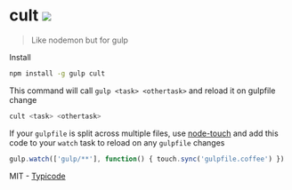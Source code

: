 # cult [![](https://img.shields.io/npm/v/cult.svg?style=flat)](https://www.npmjs.com/package/cult)

> Like nodemon but for gulp

Install

```bash
npm install -g gulp cult
```

This command will call `gulp <task> <othertask>` and reload it on gulpfile change

```bash
cult <task> <othertask>
```

If your `gulpfile` is split across multiple files, use [node-touch](https://github.com/isaacs/node-touch) and add this code to your `watch` task to reload on any `gulpfile` changes

```javascript
gulp.watch(['gulp/**'], function() { touch.sync('gulpfile.coffee') })
```

MIT - [Typicode](https://github.com/typicode)
